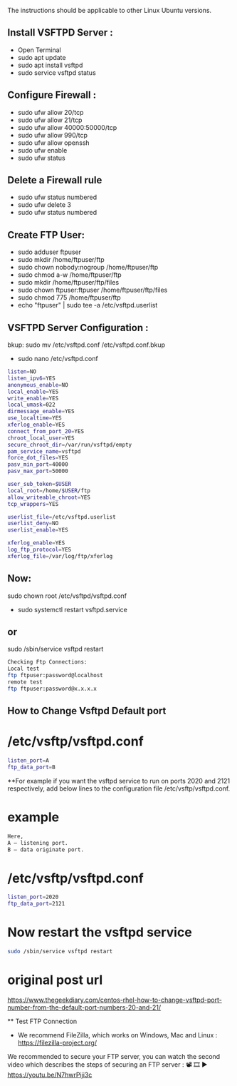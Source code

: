 The instructions should be applicable to other Linux Ubuntu versions.

## Install VSFTPD Server :
- Open Terminal
- sudo apt update
- sudo apt install vsftpd
- sudo service vsftpd status

## Configure Firewall :
- sudo ufw allow 20/tcp
- sudo ufw allow 21/tcp
- sudo ufw allow 40000:50000/tcp
- sudo ufw allow 990/tcp
- sudo ufw allow openssh
- sudo ufw enable
- sudo ufw status

## Delete a Firewall rule
- sudo ufw status numbered
- sudo ufw delete 3
- sudo ufw status numbered


## Create FTP User:
- sudo adduser ftpuser
- sudo mkdir /home/ftpuser/ftp
- sudo chown nobody:nogroup /home/ftpuser/ftp
- sudo chmod a-w /home/ftpuser/ftp
- sudo mkdir /home/ftpuser/ftp/files
- sudo chown ftpuser:ftpuser /home/ftpuser/ftp/files
- sudo chmod 775 /home/ftpuser/ftp
- echo "ftpuser" | sudo tee -a /etc/vsftpd.userlist

## VSFTPD Server Configuration :
bkup: sudo mv /etc/vsftpd.conf /etc/vsftpd.conf.bkup
- sudo nano /etc/vsftpd.conf

```bash
listen=NO
listen_ipv6=YES
anonymous_enable=NO
local_enable=YES
write_enable=YES
local_umask=022
dirmessage_enable=YES
use_localtime=YES
xferlog_enable=YES
connect_from_port_20=YES
chroot_local_user=YES
secure_chroot_dir=/var/run/vsftpd/empty
pam_service_name=vsftpd
force_dot_files=YES
pasv_min_port=40000
pasv_max_port=50000

user_sub_token=$USER
local_root=/home/$USER/ftp
allow_writeable_chroot=YES
tcp_wrappers=YES

userlist_file=/etc/vsftpd.userlist
userlist_deny=NO
userlist_enable=YES

xferlog_enable=YES
log_ftp_protocol=YES
xferlog_file=/var/log/ftp/xferlog

```
## Now:
sudo chown root /etc/vsftpd/vsftpd.conf

- sudo systemctl restart vsftpd.service
## or
sudo /sbin/service vsftpd restart

```bash
Checking Ftp Connections:
Local test
ftp ftpuser:password@localhost
remote test
ftp ftpuser:password@x.x.x.x
```

## How to Change Vsftpd Default port

# /etc/vsftp/vsftpd.conf
```bash
listen_port=A
ftp_data_port=B
```

**For example if you want the vsftpd service to run on ports 2020 and 2121 respectively, add below lines to the configuration file /etc/vsftp/vsftpd.conf.

# example
```bash
Here,
A – listening port.
B – data originate port.
```

# /etc/vsftp/vsftpd.conf
```bash
listen_port=2020
ftp_data_port=2121
```

# Now restart the vsftpd service
```bash
sudo /sbin/service vsftpd restart
```


# original post url
https://www.thegeekdiary.com/centos-rhel-how-to-change-vsftpd-port-number-from-the-default-port-numbers-20-and-21/


** Test FTP Connection
- We recommend FileZilla, which works on Windows, Mac and Linux : https://filezilla-project.org/

We recommended to secure your FTP server, you can watch the second video which describes the steps of securing an FTP server :  📽 🎞 ▶ https://youtu.be/N7hwrPiji3c


